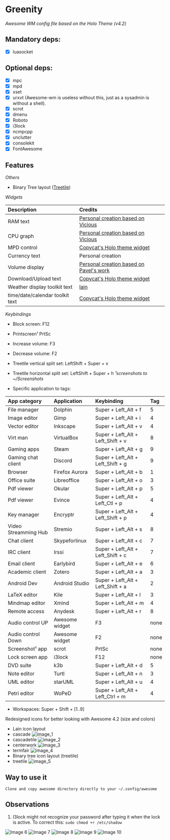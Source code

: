 # Greenity
_Awesome WM config file based on the Holo Theme (v4.2)_

## Mandatory deps:
- [x] luasocket

## Optional deps:
- [x] mpc
- [x] mpd
- [x] xset
- [x] urxvt (Awesome-wm is useless without this, just as a sysadmin is without a shell).
- [x] scrot
- [x] dmenu
- [x] Roboto
- [x] i3lock
- [x] ncmpcpp
- [x] unclutter
- [x] consolekit
- [x] FontAwesome

## Features
_Others_
- Binary Tree layout ([Treetile](https://github.com/guotsuan/awesome-treetile))

_Widgets_

| Description | Credits |
| :--- | :--- |
| RAM text                         | [Personal creation based on Vicious](https://github.com/Mic92/vicious)                 |
| CPU graph                        | [Personal creation based on Vicious](https://github.com/Mic92/vicious)                 |
| MPD control                      | [Copycat's Holo theme widget](https://github.com/lcpz/awesome-copycats)                |
| Currency text                    | Personal creation                                                                      |
| Volume display                   | [Personal creation based on Pavel's work](http://pavelmakhov.com/awesome-wm-widgets/)  |
| Download/Upload text             | [Copycat's Holo theme widget](https://github.com/lcpz/awesome-copycats)                |
| Weather display toolkit text     | [lain](https://github.com/lcpz/lain/wiki)                                              |
| time/date/calendar toolkit text  | [Copycat's Holo theme widget](https://github.com/lcpz/awesome-copycats)                |

_Keybindings_
- Block screen: F12
- Printscreen¹ PrtSc
- Increase volume: F3
- Decrease volume: F2
- Treetile vertical split set: LeftShift + Super + v
- Treetile horizontal split set: LeftShift + Super + h
_¹screenshots to ~/Screenshots_

- Specific application to tags:

| App category         | Application    | Keybinding                        | Tag  |
| :------------------- | :------------  | :--------------------             | :--- |
| File manager         |  Dolphin       | Super + Left_Alt + f              | 5 |
| Image editor         | Gimp           | Super + Left_Alt + i              | 4 |
| Vector editor        | Inkscape       | Super + Left_Alt + v              | 4 |
| Virt man             | VirtualBox     | Super + Left_Alt + Left_Shift + v | 8 |
| Gaming apps          | Steam          | Super + Left_Alt + g              | 9 |
| Gaming chat client   | Discord        | Super + Left_Alt + Left_Shift + g | 9 |
| Browser              | Firefox Aurora | Super + Left_Alt + b              | 1 |
| Office suite         | Libreoffice    | Super + Left_Alt + o              | 3 |
| Pdf viewer           | Okular         | Super + Left_Alt + p              | 5 |
| Pdf viewer           | Evince         | Super + Left_Alt + Left_Ctl + p   | 4 |
| Key manager          | Encryptr       | Super + Left_Alt + Left_Shift + p | 4 |
| Video Streamming Hub | Stremio        | Super + Left_Alt + s              | 8 |
| Chat client          | Skypeforlinux  | Super + Left_Alt + c              | 7 |
| IRC client           | Irssi          | Super + Left_Alt + Left_Shift + c | 7 |
| Email client         | Earlybird      | Super + Left_Alt + e              | 6 |
| Academic client      | Zotero         | Super + Left_Alt + a              | 3 |
| Android Dev          | Android Studio | Super + Left_Alt + Left_Shift + a | 2 |
| LaTeX editor         | Kile           | Super + Left_Alt + l              | 3 |
| Mindmap editor       | Xmind          | Super + Left_Alt + m              | 4 |
| Remote access        | Anydesk        | Super + Left_Alt + r              | 8 |
| Audio control UP     | Awesome widget | F3                                | none |
| Audio control Down   | Awesome widget | F2                                | none |
| Screenshot¹ app      | scrot          | PrtSc                             | none |
| Lock screen app      | i3lock         | F12                               | none |
| DVD suite            | k3b            | Super + Left_Alt + d              | 5 |
| Note editor          | Turtl          | Super + Left_Alt + n              | 3 |
| UML editor           | starUML        | Super + Left_Alt + u              | 4 |
| Petri editor         | WoPeD          | Super + Left_Alt + Left_Ctrl + m  | 4 |

- Workspaces: Super + Shift + [1..9]

Redesigned icons for better looking with Awesome 4.2 (size and colors)
- Lain icon layout
- cascade ![image_1](https://github.com/lambd0x/Funtoo-GreenInfinity/blob/master/awesome/lain/icons/layout/default/cascade.png)
- cascadetile ![image_2](https://github.com/lambd0x/Funtoo-GreenInfinity/blob/master/awesome/lain/icons/layout/default/cascadetile.png)
- centerwork ![image_3](https://github.com/lambd0x/Funtoo-GreenInfinity/blob/master/awesome/lain/icons/layout/default/centerwork.png)
- termfair ![image_4](https://github.com/lambd0x/Funtoo-GreenInfinity/blob/master/awesome/lain/icons/layout/default/termfair.png)
- Binary tree icon layout (treetile)
- treetile ![image_5](https://github.com/lambd0x/Funtoo-GreenInfinity/blob/master/awesome/treetile/treetile.png)

## Way to use it
	Clone and copy awesome directory directly to your ~/.config/awesome

## Observations

1) I3lock might not recognize your password after typing it when the lock is active. To correct this: `sudo chmod +r /etc/shadow`

![Image 6](https://raw.githubusercontent.com/lambd0x/Awesome-wm-Funtoo-GreenInfinity/master/screenshots_taken/img0.png)
![Image 7](https://raw.githubusercontent.com/lambd0x/Awesome-wm-Funtoo-GreenInfinity/master/screenshots_taken/img1.png)
![Image 8](https://raw.githubusercontent.com/lambd0x/Awesome-wm-Funtoo-GreenInfinity/master/screenshots_taken/img2.png)
![Image 9](https://raw.githubusercontent.com/lambd0x/Awesome-wm-Funtoo-GreenInfinity/master/screenshots_taken/img3.png)
![Image 10](https://raw.githubusercontent.com/lambd0x/Funtoo-GreenInfinity/8e1b0d809b0600a145e37c644e91527512b42c30/screenshots_taken/img4.png)
